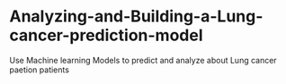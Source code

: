 # Analyzing-and-Building-a-Lung-cancer-prediction-model
Use Machine learning Models to predict and analyze about Lung cancer paetion patients

